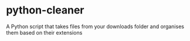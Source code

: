 # python-cleaner
A Python script that takes files from your downloads folder and organises them based on their extensions
